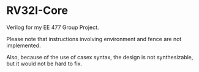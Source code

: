 # RV32I-Core
Verilog for my EE 477 Group Project.

Please note that instructions involving environment and fence are not implemented.

Also, because of the use of casex syntax, the design is not synthesizable, but it would not be hard to fix.
